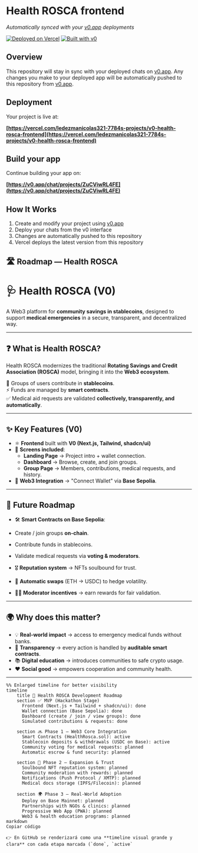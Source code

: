 


# Health ROSCA frontend

*Automatically synced with your [v0.app](https://v0.app) deployments*

[![Deployed on Vercel](https://img.shields.io/badge/Deployed%20on-Vercel-black?style=for-the-badge&logo=vercel)](https://vercel.com/ledezmanicolas321-7784s-projects/v0-health-rosca-frontend)
[![Built with v0](https://img.shields.io/badge/Built%20with-v0.app-black?style=for-the-badge)](https://v0.app/chat/projects/ZuCViwRL4FE)

## Overview

This repository will stay in sync with your deployed chats on [v0.app](https://v0.app).
Any changes you make to your deployed app will be automatically pushed to this repository from [v0.app](https://v0.app).

## Deployment

Your project is live at:

**[https://vercel.com/ledezmanicolas321-7784s-projects/v0-health-rosca-frontend](https://vercel.com/ledezmanicolas321-7784s-projects/v0-health-rosca-frontend)**

## Build your app

Continue building your app on:

**[https://v0.app/chat/projects/ZuCViwRL4FE](https://v0.app/chat/projects/ZuCViwRL4FE)**

## How It Works

1. Create and modify your project using [v0.app](https://v0.app)
2. Deploy your chats from the v0 interface
3. Changes are automatically pushed to this repository
4. Vercel deploys the latest version from this repository
## 🛣️ Roadmap — Health ROSCA
# 🩺 Health ROSCA (V0)

A Web3 platform for **community savings in stablecoins**, designed to support **medical emergencies** in a secure, transparent, and decentralized way.  

---

## ❓ What is Health ROSCA?

Health ROSCA modernizes the traditional **Rotating Savings and Credit Association (ROSCA)** model, bringing it into the **Web3 ecosystem**.  

👥 Groups of users contribute in **stablecoins**.  
⚡ Funds are managed by **smart contracts**.  
✅ Medical aid requests are validated **collectively, transparently, and automatically**.  

---

## ✨ Key Features (V0)

- ⚛️ **Frontend** built with **V0 (Next.js, Tailwind, shadcn/ui)**  
- 📱 **Screens included**:
  - **Landing Page** → Project intro + wallet connection.  
  - **Dashboard** → Browse, create, and join groups.  
  - **Group Page** → Members, contributions, medical requests, and history.  
- 🔗 **Web3 Integration** → "Connect Wallet" via **Base Sepolia**.  

---

## 🚀 Future Roadmap

- 🛠️ **Smart Contracts on Base Sepolia**:
 - Create / join groups **on-chain**.  
 - Contribute funds in stablecoins.  

- Validate medical requests via **voting & moderators**.  
- 🎖️ **Reputation system** → NFTs soulbound for trust.  
- 🔄 **Automatic swaps** (ETH → USDC) to hedge volatility.  
- 👩‍⚕️ **Moderator incentives** → earn rewards for fair validation.  

---

## 🌍 Why does this matter?

- 💡 **Real-world impact** → access to emergency medical funds without banks.  
- 🔎 **Transparency** → every action is handled by **auditable smart contracts**.  
- 📚 **Digital education** → introduces communities to safe crypto usage.  
- ❤️ **Social good** → empowers cooperation and community health.  

---
```mermaid
%% Enlarged timeline for better visibility
timeline
    title 🚀 Health ROSCA Development Roadmap
    section ✅ MVP (Hackathon Stage)
      Frontend (Next.js + Tailwind + shadcn/ui): done
      Wallet connection (Base Sepolia): done
      Dashboard (create / join / view groups): done
      Simulated contributions & requests: done

    section 🔜 Phase 1 — Web3 Core Integration
      Smart Contracts (HealthRosca.sol): active
      Stablecoin deposits & withdrawals (USDC on Base): active
      Community voting for medical requests: planned
      Automatic escrow & fund security: planned

    section 🚀 Phase 2 — Expansion & Trust
      Soulbound NFT reputation system: planned
      Community moderation with rewards: planned
      Notifications (Push Protocol / XMTP): planned
      Medical docs storage (IPFS/Filecoin): planned

    section 🌍 Phase 3 — Real-World Adoption
      Deploy on Base Mainnet: planned
      Partnerships with NGOs & clinics: planned
      Progressive Web App (PWA): planned
      Web3 & health education programs: planned
markdown
Copiar código

👉 En GitHub se renderizará como una **timeline visual grande y clara** con cada etapa marcada (`done`, `active`
